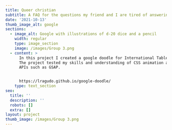 ```yaml
---
title: Queer christian
subtitle: A FAQ for the questions my friend and I are tired of answering
date: '2021-10-13'
thumb_image_alt: google
sections:
  - image_alt: Google with illustrations of d-20 dice and a pencil
    width: regular
    type: image_section
    image: /images/Group 3.png
  - content: >
      In this project I created a google doodle for International Tabletop Day.
      The project tested my skills and understanding of CSS animation and using
      APIs such as GSAP.


      https://lragudo.github.io/google-doodle/
    type: text_section
seo:
  title: ''
  description: ''
  robots: []
  extra: []
layout: project
thumb_image: /images/Group 3.png
---
```

